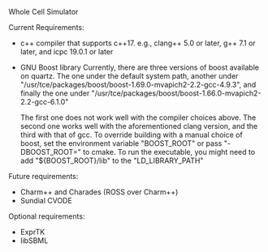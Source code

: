 Whole Cell Simulator

Current Requirements:
 - c++ compiler that supports c++17.
   e.g., clang++ 5.0 or later, g++ 7.1 or later, and icpc 19.0.1 or later
 - GNU Boost library
   Currently, there are three versions of boost available on quartz.
   The one under the default system path, another under
   "/usr/tce/packages/boost/boost-1.69.0-mvapich2-2.2-gcc-4.9.3", and finally
   the one under "/usr/tce/packages/boost/boost-1.66.0-mvapich2-2.2-gcc-6.1.0"

   The first one does not work well with the compiler choices above.
   The second one works well with the aforementioned clang version, and the
   third with that of gcc.
   To override building with a manual choice of boost, set the environment
   variable "BOOST\_ROOT" or pass "-DBOOST\_ROOT=<path-to-the-chosen-boost-build>"
   to cmake. To run the executable, you might need to add "${BOOST\_ROOT}/lib"
   to the "LD\_LIBRARY\_PATH"

Future requirements:
 - Charm++ and Charades (ROSS over Charm++)
 - Sundial CVODE

Optional requirements:
 - ExprTK
 - libSBML
